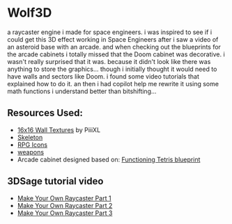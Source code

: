 # Wolf3D

a raycaster engine i made for space engineers. i was inspired to see if i could get this 3D effect working in Space Engineers after i saw a video of an asteroid base with an arcade. and when checking out the blueprints for the arcade cabinets i totally missed that the Doom cabinet was decorative. i wasn't really surprised that it was. because it didn't look like there was anything to store the graphics... though i initially thought it would need to have walls and sectors like Doom. i found some video tutorials that explained how to do it. an then i had copilot help me rewrite it using some math functions i understand better than bitshifting... 

## Resources Used:

* [16x16 Wall Textures](https://piiixl.itch.io/textures) by PiiiXL
* [Skeleton](https://snoblin.itch.io/pixel-rpg-skeleton-free)
* [RPG Icons](https://douteigami.itch.io/16x16-tiles)
* [weapons](https://www.spriters-resource.com/pc_computer/wolfenstein3d/)
* Arcade cabinet designed based on: [Functioning Tetris blueprint](https://steamcommunity.com/sharedfiles/filedetails/?id=2906631630)

## 3DSage tutorial video

* [Make Your Own Raycaster Part 1](https://youtu.be/gYRrGTC7GtA?si=JlvFfnrZOTlEYr-i)
* [Make Your Own Raycaster Part 2](https://youtu.be/PC1RaETIx3Y?si=1UbWhBpKVFv5J74T)
* [Make Your Own Raycaster Part 3](https://youtu.be/w0Bm4IA-Ii8?si=IZkm6Q6MN7vZl3V_)
